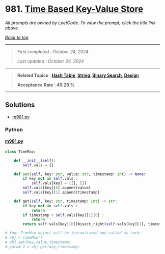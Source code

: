 # 981. [Time Based Key-Value Store](<https://leetcode.com/problems/time-based-key-value-store>)

*All prompts are owned by LeetCode. To view the prompt, click the title link above.*

*[Back to top](<../README.md>)*

------

> *First completed : October 24, 2024*
>
> *Last updated : October 24, 2024*

------

> **Related Topics** : **[Hash Table](<by_topic/Hash Table.md>), [String](<by_topic/String.md>), [Binary Search](<by_topic/Binary Search.md>), [Design](<by_topic/Design.md>)**
>
> **Acceptance Rate** : **49.29 %**

------

## Solutions

- [m981.py](<../my-submissions/m981.py>)
### Python
#### [m981.py](<../my-submissions/m981.py>)
```Python
class TimeMap:

    def __init__(self):
        self.vals = {}

    def set(self, key: str, value: str, timestamp: int) -> None:
        if key not in self.vals :
            self.vals[key] = [[], []]
        self.vals[key][0].append(value)
        self.vals[key][1].append(timestamp)

    def get(self, key: str, timestamp: int) -> str:
        if key not in self.vals :
            return ''
        if timestamp < self.vals[key][1][0] :
            return ''
        return self.vals[key][0][bisect_right(self.vals[key][1], timestamp) - 1]

# Your TimeMap object will be instantiated and called as such:
# obj = TimeMap()
# obj.set(key,value,timestamp)
# param_2 = obj.get(key,timestamp)

```

